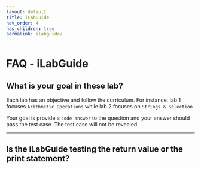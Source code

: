 ```yaml
---
layout: default
title: iLabGuide
nav_order: 4
has_children: true
permalink: ilabguide/
---
```


# FAQ - iLabGuide

## What is your goal in these lab? 

Each lab has an objective and follow the curriculum. For instance, lab 1 focuses `Arithmetic Operations` while lab 2 focuses on `Strings & Selection`

Your goal is provide a `code answer` to the question and your answer should pass the test case. The test case will not be revealed. 

---

## Is the iLabGuide testing the return value or the print statement? 